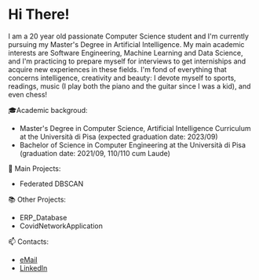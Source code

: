 # Hi There!
I am a 20 year old passionate Computer Science student and I'm currently pursuing my Master's Degree in Artificial Intelligence.
My main academic interests are Software Engineering, Machine Learning and Data Science, and I'm practicing to prepare myself for interviews to get interniships and acquire new experiences in these fields.
I'm fond of everything that concerns intelligence, creativity and beauty: I devote myself to sports, readings, music (I play both the piano and the guitar since I was a kid), and even chess! 

🎓Academic backgroud:
* Master's Degree in Computer Science, Artificial Intelligence Curriculum at the Università di Pisa (expected graduation date: 2023/09)
* Bachelor of Science in Computer Engineering at the Università di Pisa (graduation date: 2021/09, 110/110 cum Laude)

📌 Main Projects:  
* Federated DBSCAN

📚 Other Projects:
* ERP_Database
* CovidNetworkApplication

📫 Contacts:
* [eMail](mailto:gmarinogh.8601@gmail.com)
* [LinkedIn](https://www.linkedin.com/in/gmarino862001/)
